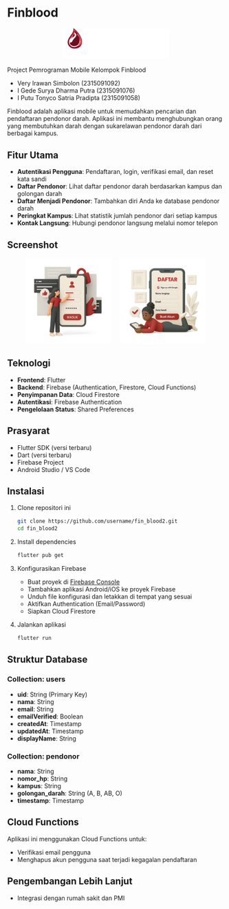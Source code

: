 # Finblood

<p align="center">
  <img src="assets/logofinblood/logofinblood.png" alt="Finblood Logo" width="250">
</p>

Project Pemrograman Mobile Kelompok Finblood

- Very Irawan Simbolon (2315091092)
- I Gede Surya Dharma Putra (2315091076)
- I Putu Tonyco Satria Pradipta (2315091058)

Finblood adalah aplikasi mobile untuk memudahkan pencarian dan pendaftaran pendonor darah. Aplikasi ini membantu menghubungkan orang yang membutuhkan darah dengan sukarelawan pendonor darah dari berbagai kampus.

## Fitur Utama

- **Autentikasi Pengguna**: Pendaftaran, login, verifikasi email, dan reset kata sandi
- **Daftar Pendonor**: Lihat daftar pendonor darah berdasarkan kampus dan golongan darah
- **Daftar Menjadi Pendonor**: Tambahkan diri Anda ke database pendonor darah
- **Peringkat Kampus**: Lihat statistik jumlah pendonor dari setiap kampus
- **Kontak Langsung**: Hubungi pendonor langsung melalui nomor telepon

## Screenshot

<p align="center">
  <img src="assets/images/login3d.png" alt="Login Screen" width="200">
  &nbsp;&nbsp;&nbsp;
  <img src="assets/images/register3d.png" alt="Register Screen" width="200">
</p>

## Teknologi

- **Frontend**: Flutter
- **Backend**: Firebase (Authentication, Firestore, Cloud Functions)
- **Penyimpanan Data**: Cloud Firestore
- **Autentikasi**: Firebase Authentication
- **Pengelolaan Status**: Shared Preferences

## Prasyarat

- Flutter SDK (versi terbaru)
- Dart (versi terbaru)
- Firebase Project
- Android Studio / VS Code

## Instalasi

1. Clone repositori ini
   ```bash
   git clone https://github.com/username/fin_blood2.git
   cd fin_blood2
   ```

2. Install dependencies
   ```bash
   flutter pub get
   ```

3. Konfigurasikan Firebase
   - Buat proyek di [Firebase Console](https://console.firebase.google.com/)
   - Tambahkan aplikasi Android/iOS ke proyek Firebase
   - Unduh file konfigurasi dan letakkan di tempat yang sesuai
   - Aktifkan Authentication (Email/Password)
   - Siapkan Cloud Firestore

4. Jalankan aplikasi
   ```bash
   flutter run
   ```

## Struktur Database

### Collection: users
- **uid**: String (Primary Key)
- **nama**: String
- **email**: String
- **emailVerified**: Boolean
- **createdAt**: Timestamp
- **updatedAt**: Timestamp
- **displayName**: String

### Collection: pendonor
- **nama**: String
- **nomor_hp**: String
- **kampus**: String
- **golongan_darah**: String (A, B, AB, O)
- **timestamp**: Timestamp

## Cloud Functions

Aplikasi ini menggunakan Cloud Functions untuk:
- Verifikasi email pengguna
- Menghapus akun pengguna saat terjadi kegagalan pendaftaran

## Pengembangan Lebih Lanjut

- Integrasi dengan rumah sakit dan PMI
